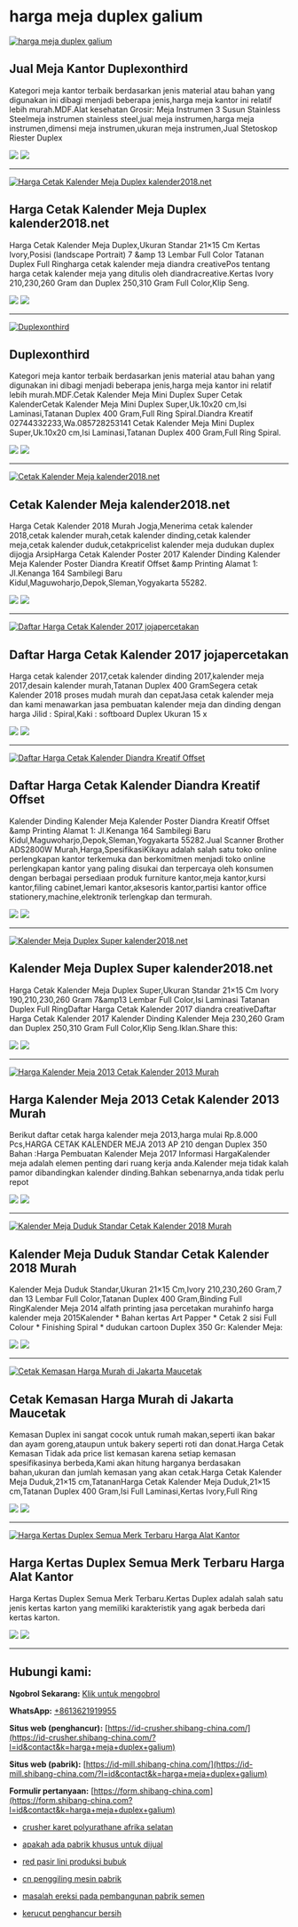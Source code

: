 # harga meja duplex galium

<a href="https://swt.shibang-china.com/?l=id&img&k=harga+meja+duplex+galium" target="_blank">![harga meja duplex galium](http://static.shibang-china.com/all-800x300/1433.jpg)</a>

## Jual Meja Kantor Duplexonthird
Kategori meja kantor terbaik berdasarkan jenis material atau bahan yang digunakan ini dibagi menjadi beberapa jenis,harga meja kantor ini relatif lebih murah.MDF.Alat kesehatan Grosir: Meja Instrumen 3 Susun Stainless Steelmeja instrumen stainless steel,jual meja instrumen,harga meja instrumen,dimensi meja instrumen,ukuran meja instrumen,Jual Stetoskop Riester Duplex


<a href="https://whatsapp.shibangsoft.com/WhatsApp.php" target="_blank" title="WhatsApp">![](http://static.shibang-china.com/icon/whatsapp.png)</a> <a href="https://swt.shibang-china.com/?l=id&icon&k=harga+meja+duplex+galium" target="_blank">![](http://static.shibang-china.com/icon/chat-id.png)</a>

---

<a href="https://swt.shibang-china.com/?l=id&img&k=harga+meja+duplex+galium" target="_blank">![Harga Cetak Kalender Meja Duplex kalender2018.net](http://static.shibang-china.com/all-800x300/739.jpg)</a>

## Harga Cetak Kalender Meja Duplex kalender2018.net
Harga Cetak Kalender Meja Duplex,Ukuran Standar 21×15 Cm Kertas Ivory,Posisi (landscape Portrait) 7 &amp 13 Lembar Full Color Tatanan Duplex Full Ringharga cetak kalender meja diandra creativePos tentang harga cetak kalender meja yang ditulis oleh diandracreative.Kertas Ivory 210,230,260 Gram dan Duplex 250,310 Gram Full Color,Klip Seng.


<a href="https://whatsapp.shibangsoft.com/WhatsApp.php" target="_blank" title="WhatsApp">![](http://static.shibang-china.com/icon/whatsapp.png)</a> <a href="https://swt.shibang-china.com/?l=id&icon&k=harga+meja+duplex+galium" target="_blank">![](http://static.shibang-china.com/icon/chat-id.png)</a>

---

<a href="https://swt.shibang-china.com/?l=id&img&k=harga+meja+duplex+galium" target="_blank">![Duplexonthird](http://static.shibang-china.com/all-800x300/874.jpg)</a>

## Duplexonthird
Kategori meja kantor terbaik berdasarkan jenis material atau bahan yang digunakan ini dibagi menjadi beberapa jenis,harga meja kantor ini relatif lebih murah.MDF.Cetak Kalender Meja Mini Duplex Super Cetak KalenderCetak Kalender Meja Mini Duplex Super,Uk.10x20 cm,Isi Laminasi,Tatanan Duplex 400 Gram,Full Ring Spiral.Diandra Kreatif 02744332233,Wa.085728253141 Cetak Kalender Meja Mini Duplex Super,Uk.10x20 cm,Isi Laminasi,Tatanan Duplex 400 Gram,Full Ring Spiral.


<a href="https://whatsapp.shibangsoft.com/WhatsApp.php" target="_blank" title="WhatsApp">![](http://static.shibang-china.com/icon/whatsapp.png)</a> <a href="https://swt.shibang-china.com/?l=id&icon&k=harga+meja+duplex+galium" target="_blank">![](http://static.shibang-china.com/icon/chat-id.png)</a>

---

<a href="https://swt.shibang-china.com/?l=id&img&k=harga+meja+duplex+galium" target="_blank">![Cetak Kalender Meja kalender2018.net](http://static.shibang-china.com/all-800x300/1359.jpg)</a>

## Cetak Kalender Meja kalender2018.net
Harga Cetak Kalender 2018 Murah Jogja,Menerima cetak kalender 2018,cetak kalender murah,cetak kalender dinding,cetak kalender meja,cetak kalender duduk,cetakpricelist kalender meja dudukan duplex dijogja ArsipHarga Cetak Kalender Poster 2017 Kalender Dinding Kalender Meja Kalender Poster Diandra Kreatif Offset &amp Printing Alamat 1: Jl.Kenanga 164 Sambilegi Baru Kidul,Maguwoharjo,Depok,Sleman,Yogyakarta 55282.


<a href="https://whatsapp.shibangsoft.com/WhatsApp.php" target="_blank" title="WhatsApp">![](http://static.shibang-china.com/icon/whatsapp.png)</a> <a href="https://swt.shibang-china.com/?l=id&icon&k=harga+meja+duplex+galium" target="_blank">![](http://static.shibang-china.com/icon/chat-id.png)</a>

---

<a href="https://swt.shibang-china.com/?l=id&img&k=harga+meja+duplex+galium" target="_blank">![Daftar Harga Cetak Kalender 2017 jojapercetakan](http://static.shibang-china.com/all-800x300/883.jpg)</a>

## Daftar Harga Cetak Kalender 2017 jojapercetakan
Harga cetak kalender 2017,cetak kalender dinding 2017,kalender meja 2017,desain kalender murah,Tatanan Duplex 400 GramSegera cetak Kalender 2018 proses mudah murah dan cepatJasa cetak kalender meja dan kami menawarkan jasa pembuatan kalender meja dan dinding dengan harga Jilid : Spiral,Kaki : softboard Duplex Ukuran 15 x


<a href="https://whatsapp.shibangsoft.com/WhatsApp.php" target="_blank" title="WhatsApp">![](http://static.shibang-china.com/icon/whatsapp.png)</a> <a href="https://swt.shibang-china.com/?l=id&icon&k=harga+meja+duplex+galium" target="_blank">![](http://static.shibang-china.com/icon/chat-id.png)</a>

---

<a href="https://swt.shibang-china.com/?l=id&img&k=harga+meja+duplex+galium" target="_blank">![Daftar Harga Cetak Kalender Diandra Kreatif Offset](http://static.shibang-china.com/all-800x300/1300.jpg)</a>

## Daftar Harga Cetak Kalender Diandra Kreatif Offset
Kalender Dinding Kalender Meja Kalender Poster Diandra Kreatif Offset &amp Printing Alamat 1: Jl.Kenanga 164 Sambilegi Baru Kidul,Maguwoharjo,Depok,Sleman,Yogyakarta 55282.Jual Scanner Brother ADS2800W Murah,Harga,SpesifikasiKikayu adalah salah satu toko online perlengkapan kantor terkemuka dan berkomitmen menjadi toko online perlengkapan kantor yang paling disukai dan terpercaya oleh konsumen dengan berbagai persediaan produk furniture kantor,meja kantor,kursi kantor,filing cabinet,lemari kantor,aksesoris kantor,partisi kantor office stationery,machine,elektronik terlengkap dan termurah.


<a href="https://whatsapp.shibangsoft.com/WhatsApp.php" target="_blank" title="WhatsApp">![](http://static.shibang-china.com/icon/whatsapp.png)</a> <a href="https://swt.shibang-china.com/?l=id&icon&k=harga+meja+duplex+galium" target="_blank">![](http://static.shibang-china.com/icon/chat-id.png)</a>

---

<a href="https://swt.shibang-china.com/?l=id&img&k=harga+meja+duplex+galium" target="_blank">![Kalender Meja Duplex Super kalender2018.net](http://static.shibang-china.com/all-800x300/1105.jpg)</a>

## Kalender Meja Duplex Super kalender2018.net
Harga Cetak Kalender Meja Duplex Super,Ukuran Standar 21×15 Cm Ivory 190,210,230,260 Gram 7&amp13 Lembar Full Color,Isi Laminasi Tatanan Duplex Full RingDaftar Harga Cetak Kalender 2017 diandra creativeDaftar Harga Cetak Kalender 2017 Kalender Dinding Kalender Meja 230,260 Gram dan Duplex 250,310 Gram Full Color,Klip Seng.Iklan.Share this:


<a href="https://whatsapp.shibangsoft.com/WhatsApp.php" target="_blank" title="WhatsApp">![](http://static.shibang-china.com/icon/whatsapp.png)</a> <a href="https://swt.shibang-china.com/?l=id&icon&k=harga+meja+duplex+galium" target="_blank">![](http://static.shibang-china.com/icon/chat-id.png)</a>

---

<a href="https://swt.shibang-china.com/?l=id&img&k=harga+meja+duplex+galium" target="_blank">![Harga Kalender Meja 2013 Cetak Kalender 2013 Murah](http://static.shibang-china.com/all-800x300/701.jpg)</a>

## Harga Kalender Meja 2013 Cetak Kalender 2013 Murah
Berikut daftar cetak harga kalender meja 2013,harga mulai Rp.8.000 Pcs,HARGA CETAK KALENDER MEJA 2013 AP 210 dengan Duplex 350 Bahan :Harga Pembuatan Kalender Meja 2017 Informasi HargaKalender meja adalah elemen penting dari ruang kerja anda.Kalender meja tidak kalah pamor dibandingkan kalender dinding.Bahkan sebenarnya,anda tidak perlu repot


<a href="https://whatsapp.shibangsoft.com/WhatsApp.php" target="_blank" title="WhatsApp">![](http://static.shibang-china.com/icon/whatsapp.png)</a> <a href="https://swt.shibang-china.com/?l=id&icon&k=harga+meja+duplex+galium" target="_blank">![](http://static.shibang-china.com/icon/chat-id.png)</a>

---

<a href="https://swt.shibang-china.com/?l=id&img&k=harga+meja+duplex+galium" target="_blank">![Kalender Meja Duduk Standar Cetak Kalender 2018 Murah](http://static.shibang-china.com/all-800x300/471.jpg)</a>

## Kalender Meja Duduk Standar Cetak Kalender 2018 Murah
Kalender Meja Duduk Standar,Ukuran 21×15 Cm,Ivory 210,230,260 Gram,7 dan 13 Lembar Full Color,Tatanan Duplex 400 Gram,Binding Full RingKalender Meja 2014 alfath printing jasa percetakan murahinfo harga kalender meja 2015Kalender * Bahan kertas Art Papper * Cetak 2 sisi Full Colour * Finishing Spiral * dudukan cartoon Duplex 350 Gr: Kalender Meja:


<a href="https://whatsapp.shibangsoft.com/WhatsApp.php" target="_blank" title="WhatsApp">![](http://static.shibang-china.com/icon/whatsapp.png)</a> <a href="https://swt.shibang-china.com/?l=id&icon&k=harga+meja+duplex+galium" target="_blank">![](http://static.shibang-china.com/icon/chat-id.png)</a>

---

<a href="https://swt.shibang-china.com/?l=id&img&k=harga+meja+duplex+galium" target="_blank">![Cetak Kemasan Harga Murah di Jakarta Maucetak](http://static.shibang-china.com/all-800x300/1129.jpg)</a>

## Cetak Kemasan Harga Murah di Jakarta Maucetak
Kemasan Duplex ini sangat cocok untuk rumah makan,seperti ikan bakar dan ayam goreng,ataupun untuk bakery seperti roti dan donat.Harga Cetak Kemasan Tidak ada price list kemasan karena setiap kemasan spesifikasinya berbeda,Kami akan hitung harganya berdasakan bahan,ukuran dan jumlah kemasan yang akan cetak.Harga Cetak Kalender Meja Duduk,21×15 cm,TatananHarga Cetak Kalender Meja Duduk,21×15 cm,Tatanan Duplex 400 Gram,Isi Full Laminasi,Kertas Ivory,Full Ring


<a href="https://whatsapp.shibangsoft.com/WhatsApp.php" target="_blank" title="WhatsApp">![](http://static.shibang-china.com/icon/whatsapp.png)</a> <a href="https://swt.shibang-china.com/?l=id&icon&k=harga+meja+duplex+galium" target="_blank">![](http://static.shibang-china.com/icon/chat-id.png)</a>

---

<a href="https://swt.shibang-china.com/?l=id&img&k=harga+meja+duplex+galium" target="_blank">![Harga Kertas Duplex Semua Merk Terbaru Harga Alat Kantor](http://static.shibang-china.com/all-800x300/1453.jpg)</a>

## Harga Kertas Duplex Semua Merk Terbaru Harga Alat Kantor
Harga Kertas Duplex Semua Merk Terbaru.Kertas Duplex adalah salah satu jenis kertas karton yang memiliki karakteristik yang agak berbeda dari kertas karton.

<a href="https://whatsapp.shibangsoft.com/WhatsApp.php" target="_blank" title="WhatsApp">![](http://static.shibang-china.com/icon/whatsapp.png)</a> <a href="https://swt.shibang-china.com/?l=id&icon&k=harga+meja+duplex+galium" target="_blank">![](http://static.shibang-china.com/icon/chat-id.png)</a>

---
## Hubungi kami:

**Ngobrol Sekarang:** [Klik untuk mengobrol](https://swt.shibang-china.com?l=id&contact&k=harga+meja+duplex+galium)

**WhatsApp:**  [+8613621919955](https://whatsapp.shibangsoft.com/WhatsApp.php)

**Situs web (penghancur):** [https://id-crusher.shibang-china.com/](https://id-crusher.shibang-china.com/?l=id&contact&k=harga+meja+duplex+galium)

**Situs web (pabrik):** [https://id-mill.shibang-china.com/](https://id-mill.shibang-china.com/?l=id&contact&k=harga+meja+duplex+galium)

**Formulir pertanyaan:** [https://form.shibang-china.com](https://form.shibang-china.com?l=id&contact&k=harga+meja+duplex+galium)

* [crusher karet polyurathane afrika selatan](../50/crusher%20karet%20polyurathane%20afrika%20selatan.md)

* [apakah ada pabrik khusus untuk dijual](../50/apakah%20ada%20pabrik%20khusus%20untuk%20dijual.md)

* [red pasir lini produksi bubuk](../47/red%20pasir%20lini%20produksi%20bubuk.md)

* [cn penggiling mesin pabrik](../47/cn%20penggiling%20mesin%20pabrik.md)

* [masalah ereksi pada pembangunan pabrik semen](../47/masalah%20ereksi%20pada%20pembangunan%20pabrik%20semen.md)

* [kerucut penghancur bersih](../44/kerucut%20penghancur%20bersih.md)
